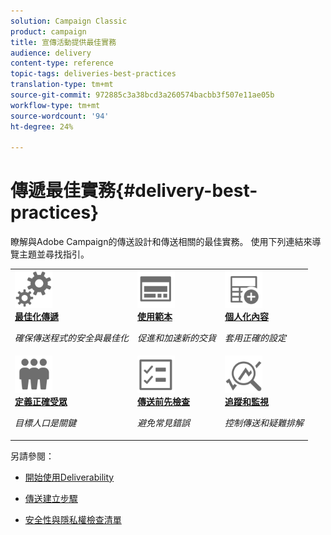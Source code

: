 ```yaml
---
solution: Campaign Classic
product: campaign
title: 宣傳活動提供最佳實務
audience: delivery
content-type: reference
topic-tags: deliveries-best-practices
translation-type: tm+mt
source-git-commit: 972885c3a38bcd3a260574bacbb3f507e11ae05b
workflow-type: tm+mt
source-wordcount: '94'
ht-degree: 24%

---
```



# 傳遞最佳實務{#delivery-best-practices}

瞭解與Adobe Campaign的傳送設計和傳送相關的最佳實務。 使用下列連結來導覽主題並尋找指引。

<table>
<tr>
  <td>
    <a href="optimize-delivery.md">
      <img alt="最佳化" src="assets/do-not-localize/optimize.svg" width="60px"/>
    </a>
    <div>
      <a href="optimize-delivery.md">
    <strong>最佳化傳遞</strong>
    </a>
    </div>
    <p>
    <em>確保傳送程式的安全與最佳化</em>
    <p>
  </td>
   <td>
    <a href="use-templates.md">
      <img alt="範本" src="assets/do-not-localize/design.svg" width="60px"/>
    </a>
    <div>
      <a href="use-templates.md">
    <strong>使用範本</strong>
    </a>
    </div>
    <p>
    <em>促進和加速新的交貨</em>
    <p>
  </td>
  <td>
    <a href="design-and-personalize.md">
      <img alt="設計" src="assets/do-not-localize/custom.svg" width="60px"/>
    </a>
    <div>
      <a href="design-and-personalize.md">
    <strong>個人化內容</strong>
    </a>
    </div>
    <p>
    <em>套用正確的設定</em>
    <p>
  </td>
</tr>
<tr>
  <td>
    <a href="define-the-right-audience.md">
      <img alt="目標" src="assets/do-not-localize/profiles.svg" width="60px"/>
    </a>
    <div>
      <a href="define-the-right-audience.md">
    <strong>定義正確受眾</strong>
    </a>
    </div>
    <p>
    <em>目標人口是關鍵</em>
    <p>
  </td>
   <td>
    <a href="check-before-sending.md">
      <img alt="檢查" src="assets/do-not-localize/start.svg" width="60px"/>
    </a>
    <div>
      <a href="check-before-sending.md">
    <strong>傳送前先檢查</strong>
    </a>
    </div>
    <p>
    <em>避免常見錯誤</em>
    <p>
  </td>
  <td>
    <a href="track-and-monitor.md">
      <img alt="最佳化" src="assets/do-not-localize/troubleshoot.svg" width="60px"/>
    </a>
    <div>
      <a href="track-and-monitor.md">
    <strong>追蹤和監視</strong>
    </a>
    </div>
    <p>
    <em>控制傳送和疑難排解</em>
    <p>
  </td>
</tr>
</table>

另請參閱：

* [開始使用Deliverability](../../delivery/using/about-deliverability.md)

* [傳送建立步驟](../../delivery/using/steps-about-delivery-creation-steps.md)

* [安全性與隱私權檢查清單](https://helpx.adobe.com/tw/campaign/kb/acc-security.html)
